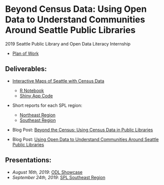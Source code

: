 # Beyond Census Data: Using Open Data to Understand Communities Around Seattle Public Libraries
2019 Seattle Public Library and Open Data Literacy Internship

- [Plan of Work](https://github.com/OpenDataLiteracy/SPL-KO/blob/master/PlanofWork.md)

## Deliverables:
- [Interactive Maps of Seattle with Census Data](https://kostler.shinyapps.io/SPL-Seattle-Census-Data/)
  - [R Notebook](https://github.com/OpenDataLiteracy/SPL-KO/blob/master/code/mapping_census.Rmd)
  - [Shiny App Code](https://github.com/OpenDataLiteracy/SPL-KO/tree/master/code/shiny-app)
- Short reports for each SPL region:
  - [Northeast Region](https://github.com/OpenDataLiteracy/SPL-KO/blob/master/reports/report_ne.pdf)
  - [Southeast Region](https://github.com/OpenDataLiteracy/SPL-KO/blob/master/reports/report_se.pdf)

- Blog Post: [Beyond the Census: Using Census Data in Public Libraries](https://medium.com/open-data-literacy/beyond-the-census-using-census-data-in-public-libraries-333e2643fd21)

- Blog Post: [Using Open Data to Understand Communities Around Seattle Public Libraries](https://medium.com/open-data-literacy/using-open-data-to-understand-communities-around-seattle-public-libraries-fa3f9a96f3be)

## Presentations:
- *August 16th, 2019*: [ODL Showcase](https://github.com/OpenDataLiteracy/SPL-KO/blob/master/presentations/ODL_showcasepres.pdf)
- *September 24th, 2019*: [SPL Southeast Region](https://github.com/OpenDataLiteracy/SPL-KO/blob/master/presentations/SPL_southeastpres.pdf)
